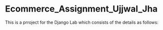 # Ecommerce_Assignment_Ujjwal_Jha
This is a prroject for the Django Lab which consists of the details as follows:
